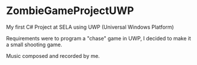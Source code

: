 # ZombieGameProjectUWP

My first C# Project at SELA using UWP (Universal Windows Platform)

Requirements were to program a "chase" game in UWP, I decided to make it a small shooting game.

Music composed and recorded  by me.

